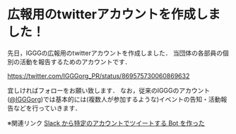 # 広報用のtwitterアカウントを作成しました！

先日，IGGGの広報用のtwitterアカウントを作成しました．
当団体の各部員の個別の活動を報告するためのアカウントです．

https://twitter.com/IGGGorg_PR/status/869575730060869632

宜しければフォローをお願い致します．
なお，従来のIGGGのアカウント([@IGGGorg](https://twitter.com/IGGGorg))では基本的には(複数人が参加するような)イベントの告知・活動報告などを行っていきます．

※関連リンク
[Slack から特定のアカウントでツイートする Bot を作った](https://iggg.github.io/2017/06/01/make-tweet-slack-bot/)